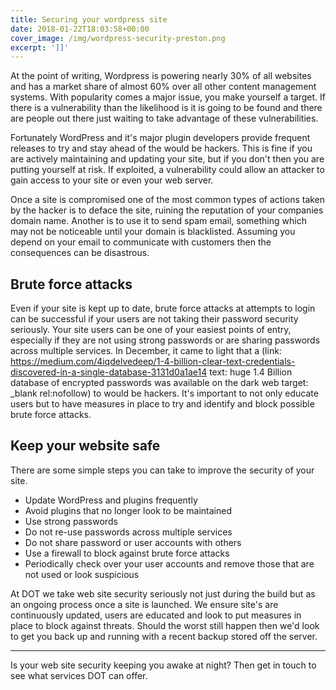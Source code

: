 ```yaml
---
title: Securing your wordpress site
date: 2018-01-22T18:03:58+00:00
cover_image: /img/wordpress-security-preston.png
excerpt: ']]'
---
```

At the point of writing, Wordpress is powering nearly 30% of all websites and has a market share of almost 60% over all other content management systems.  With popularity comes a major issue, you make yourself a target.  If there is a vulnerability than the likelihood is it is going to be found and there are people out there just waiting to take advantage of these vulnerabilities.

Fortunately WordPress and it's major plugin developers provide frequent releases to try and stay ahead of the would be hackers. This is fine if you are actively maintaining and updating your site, but if you don't then you are putting yourself at risk.  If exploited, a vulnerability could allow an attacker to gain access to your site or even your web server.

Once a site is compromised one of the most common types of actions taken by the hacker is to deface the site, ruining the reputation of your companies domain name.  Another is to use it to send spam email, something which may not be noticeable until your domain is blacklisted.  Assuming you depend on your email to communicate with customers then the consequences can be disastrous.

## Brute force attacks

Even if your site is kept up to date, brute force attacks at attempts to login can be successful if your users are not taking their password security seriously.  Your site users can be one of your easiest points of entry, especially if they are not using strong passwords or are sharing passwords across multiple services.  In December, it came to light that a (link: https://medium.com/4iqdelvedeep/1-4-billion-clear-text-credentials-discovered-in-a-single-database-3131d0a1ae14 text: huge 1.4 Billion database of encrypted passwords was available on the dark web target: _blank rel:nofollow) to would be hackers.  It's important to not only educate users but to have measures in place to try and identify and block possible brute force attacks.

## Keep your website safe

There are some simple steps you can take to improve the security of your site.

- Update WordPress and plugins frequently 
- Avoid plugins that no longer look to be maintained
- Use strong passwords
- Do not re-use passwords across multiple services
- Do not share password or user accounts with others
- Use a firewall to block against brute force attacks
- Periodically check over your user accounts and remove those that are not used or look suspicious

At DOT we take web site security seriously not just during the build but as an ongoing process once a site is launched.  We ensure site's are continuously updated, users are educated and look to put measures in place to block against threats.  Should the worst still happen then we'd look to get you back up and running with a recent backup stored off the server.

---

Is your web site security keeping you awake at night?  Then get in touch to see what services DOT can offer.
